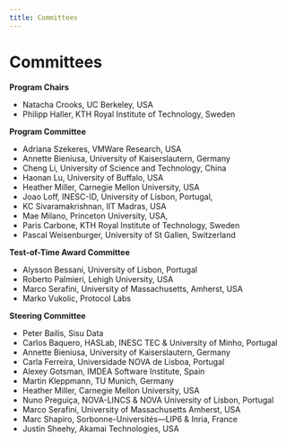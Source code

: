 ```yaml
---
title: Committees
---
```

# Committees

**Program Chairs**
* Natacha Crooks, UC Berkeley, USA
* Philipp Haller, KTH Royal Institute of Technology, Sweden

**Program Committee**
* Adriana Szekeres, VMWare Research, USA
* Annette Bieniusa, University of Kaiserslautern, Germany
* Cheng Li, University of Science and Technology, China
* Haonan Lu, University of Buffalo, USA
* Heather Miller, Carnegie Mellon University, USA
* Joao Loff, INESC-ID, University of Lisbon, Portugal,
* KC Sivaramakrishnan, IIT Madras, USA
* Mae Milano, Princeton University, USA, 
* Paris Carbone, KTH Royal Institute of Technology, Sweden
* Pascal Weisenburger, University of St Gallen, Switzerland


**Test-of-Time Award Committee**
* Alysson Bessani, University of Lisbon, Portugal
* Roberto Palmieri, Lehigh University, USA
* Marco Serafini, University of Massachusetts, Amherst, USA
* Marko Vukolic, Protocol Labs

**Steering Committee**
* Peter Bailis, Sisu Data
* Carlos Baquero, HASLab, INESC TEC & University of Minho, Portugal
* Annette Bieniusa, University of Kaiserslautern, Germany
* Carla Ferreira, Universidade NOVA de Lisboa, Portugal
* Alexey Gotsman, IMDEA Software Institute, Spain
* Martin Kleppmann, TU Munich, Germany
* Heather Miller, Carnegie Mellon University, USA
* Nuno Preguiça, NOVA-LINCS & NOVA University of Lisbon, Portugal
* Marco Serafini, University of Massachusetts Amherst, USA
* Marc Shapiro, Sorbonne-Universités—LIP6 & Inria, France
* Justin Sheehy, Akamai Technologies, USA
